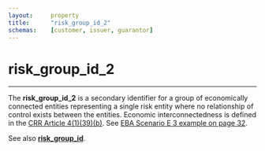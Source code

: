 ```yaml
---
layout:		property
title:		"risk_group_id_2"
schemas:	[customer, issuer, guarantor]
---
```


# risk_group_id_2

---

The **risk_group_id_2** is a secondary identifier for a group of economically connected entities representing a single risk entity where no relationship of control exists between the entities. Economic interconnectedness is defined in the [CRR Article 4(1)(39)(b)][crr].
See [EBA Scenario E 3 example on page 32][eba].

See also [**risk_group_id**][cc].

[crr]: https://eur-lex.europa.eu/legal-content/EN/TXT/?uri=CELEX%3A32013R0575
[eba]: https://www.eba.europa.eu/sites/default/documents/files/documents/10180/2025808/a77be1e9-7564-47d2-a9d1-b7da98220352/Final%20Guidelines%20on%20connected%20clients%20%28EBA-GL-2017-15%29.pdf?retry=1
[cc]: https://github.com/suadelabs/fire/blob/master/documentation/properties/risk_group_id.md